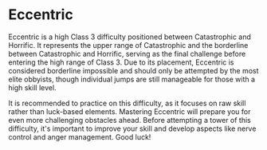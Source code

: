 # Eccentric

Eccentric is a high Class 3 difficulty positioned between Catastrophic and Horrific. It represents the upper range of Catastrophic and the borderline between Catastrophic and Horrific, serving as the final challenge before entering the high range of Class 3. Due to its placement, Eccentric is considered borderline impossible and should only be attempted by the most elite obbyists, though individual jumps are still manageable for those with a high skill level.

It is recommended to practice on this difficulty, as it focuses on raw skill rather than luck-based elements. Mastering Eccentric will prepare you for even more challenging obstacles ahead. Before attempting a tower of this difficulty, it's important to improve your skill and develop aspects like nerve control and anger management. Good luck!
